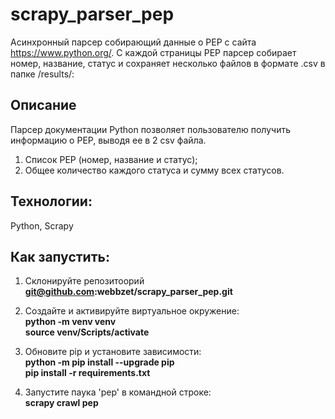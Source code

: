 # scrapy_parser_pep
Асинхронный парсер собирающий данные о PEP с сайта https://www.python.org/.
С каждой страницы PEP парсер собирает номер, название, статус и сохраняет несколько файлов в формате .csv в папке /results/:

## Описание
Парсер документации Python позволяет пользователю получить информацию o PEP, выводя ее в 2 csv файла.
1. Список PEP (номер, название и статус);
2. Общее количество каждого статуса и сумму всех статусов.

## Технологии: 
Python, Scrapy

## Как запустить:
1. Склонируйте репозитоорий <br/> 
<b>git@github.com:webbzet/scrapy_parser_pep.git</b>
3. Создайте и активируйте виртуальное окружение: <br/> 
<b>python -m venv venv <br/>
source venv/Scripts/activate</b>
4. Обновите pip и установите зависимости: </br>
<b>python -m pip install --upgrade pip</br>
pip install -r requirements.txt</b>

4. Запустите паука 'pep' в командной строке: <br> <b>scrapy crawl pep</b>



